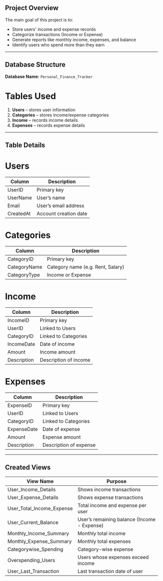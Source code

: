 ## Project Overview

The main goal of this project is to:
- Store users' income and expense records  
- Categorize transactions (Income or Expense)  
- Generate reports like monthly income, expenses, and balance  
- Identify users who spend more than they earn  

---

## Database Structure

**Database Name:** `Personal_Finance_Tracker`

# Tables Used
1. **Users** – stores user information  
2. **Categories** – stores income/expense categories  
3. **Income** – records income details  
4. **Expenses** – records expense details  

---

## Table Details

# Users
| Column | Description |
|---------|--------------|
| UserID | Primary key |
| UserName | User’s name |
| Email | User’s email address |
| CreatedAt | Account creation date |

# Categories
| Column | Description |
|---------|--------------|
| CategoryID | Primary key |
| CategoryName | Category name (e.g. Rent, Salary) |
| CategoryType | Income or Expense |

# Income
| Column | Description |
|---------|--------------|
| IncomeID | Primary key |
| UserID | Linked to Users |
| CategoryID | Linked to Categories |
| IncomeDate | Date of income |
| Amount | Income amount |
| Description | Description of income |

# Expenses
| Column | Description |
|---------|--------------|
| ExpenseID | Primary key |
| UserID | Linked to Users |
| CategoryID | Linked to Categories |
| ExpenseDate | Date of expense |
| Amount | Expense amount |
| Description | Description of expense |

---

## Created Views

| View Name | Purpose |
|------------|----------|
| User_Income_Details | Shows income transactions |
| User_Expense_Details | Shows expense transactions |
| User_Total_Income_Expense | Total income and expense per user |
| User_Current_Balance | User’s remaining balance (Income - Expense) |
| Monthly_Income_Summary | Monthly total income |
| Monthly_Expense_Summary | Monthly total expenses |
| Categorywise_Spending | Category-wise expense |
| Overspending_Users | Users whose expenses exceed income |
| User_Last_Transaction | Last transaction date of user |
